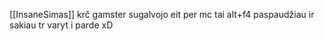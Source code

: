 [[InsaneSimas]] krč gamster sugalvojo eit per mc tai alt+f4 paspaudžiau ir sakiau tr varyt i parde xD